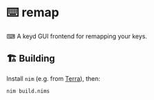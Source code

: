 # ⌨️ remap

⌨ A keyd GUI frontend for remapping your keys.

## 🏗️ Building

Install `nim` (e.g. from [Terra]), then:

```sh
nim build.nims
```

[Terra]: https://terra.fyralabs.com
